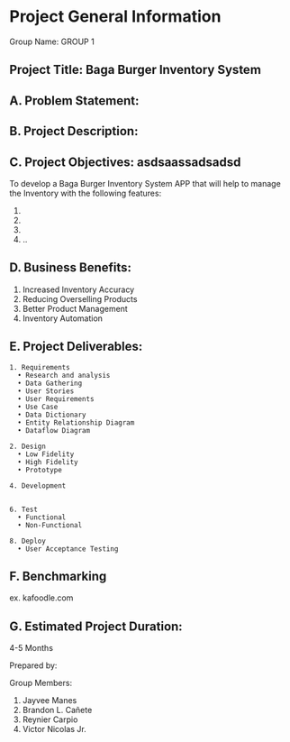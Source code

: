 # Project General Information

Group Name: GROUP 1

## Project Title: Baga Burger Inventory System

## A. Problem Statement:

## B. Project Description:

## C. Project Objectives: asdsaassadsadsd

To develop a Baga Burger Inventory System APP that will help to manage the Inventory with the following features:

1.
2.
3.
4. ..

## D. Business Benefits:

1. Increased Inventory Accuracy
2. Reducing Overselling Products
3. Better Product Management
4. Inventory Automation

## E. Project Deliverables:

    1. Requirements
      • Research and analysis
      • Data Gathering
      • User Stories
      • User Requirements
      • Use Case
      • Data Dictionary
      • Entity Relationship Diagram
      • Dataflow Diagram

    2. Design
      • Low Fidelity
      • High Fidelity
      • Prototype

    4. Development


    6. Test
      • Functional
      • Non-Functional

    8. Deploy
      • User Acceptance Testing

## F. Benchmarking

ex. kafoodle.com

## G. Estimated Project Duration:

4-5 Months

Prepared by:

Group Members:

1. Jayvee Manes
2. Brandon L. Cañete
3. Reynier Carpio
4. Victor Nicolas Jr.
